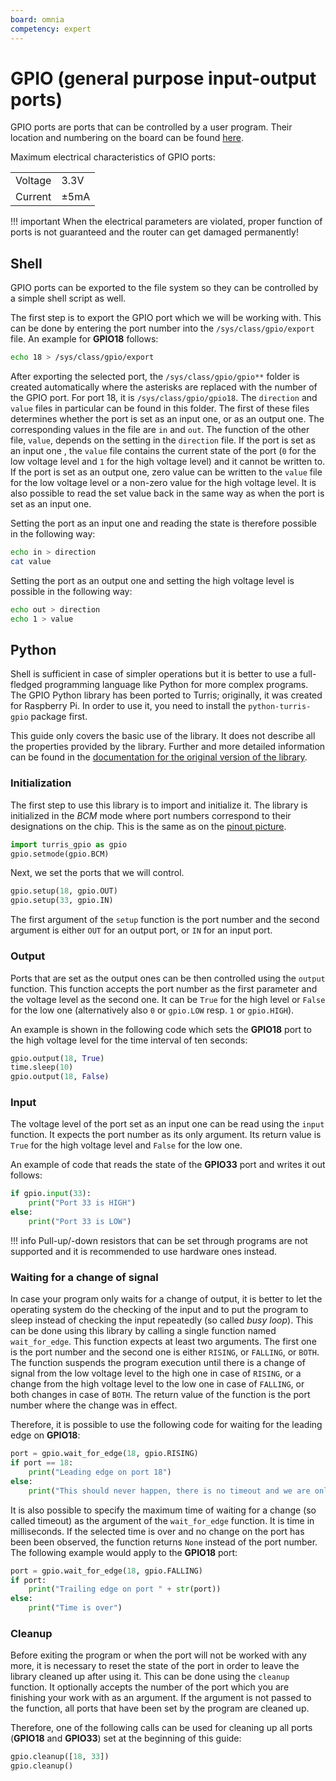 ```yaml
---
board: omnia
competency: expert
---
```

# GPIO (general purpose input-output ports)

GPIO ports are ports that can be controlled by a user program. Their location
and numbering on the board can be found [here](omnia-pinout.png).

Maximum electrical characteristics of GPIO ports:

|         |      |
|---------|------|
| Voltage | 3.3V |
| Current | ±5mA |

<!--gpio1-start-->

!!! important
    When the electrical parameters are violated, proper function of ports
    is not guaranteed and the router can get damaged permanently!


## Shell

GPIO ports can be exported to the file system so they can be controlled by
a simple shell script as well.

The first step is to export the GPIO port which we will be working with.
This can be done by entering the port number into the `/sys/class/gpio/export`
file. An example for **GPIO18** follows:

```bash
echo 18 > /sys/class/gpio/export
```

After exporting the selected port, the `/sys/class/gpio/gpio**` folder is
created automatically where the asterisks are replaced with the number of
the GPIO port. For port 18, it is `/sys/class/gpio/gpio18`. The `direction`
and `value` files in particular can be found in this folder. The first of
these files determines whether the port is set as an input one, or as an
output one. The corresponding values in the file are `in` and `out`.
The function of the other file, `value`, depends on the setting in
the `direction` file. If the port is set as an input one , the `value`
file contains the current state of the port (`0` for the low voltage level
and `1` for the high voltage level) and it cannot be written to. If the port
is set as an output one, zero value can be written to the `value` file for
the low voltage level or a non-zero value for the high voltage level. It is
also possible to read the set value back in the same way as when the port
is set as an input one.

Setting the port as an input one and reading the state is therefore possible
in the following way:

```bash
echo in > direction
cat value
```

Setting the port as an output one and setting the high voltage level is
possible in the following way:

```bash
echo out > direction
echo 1 > value
```


## Python

Shell is sufficient in case of simpler operations but it is better to use
a full-fledged programming language like Python for more complex programs.
The GPIO Python library has been ported to Turris; originally, it was created
for Raspberry Pi. In order to use it, you need to install
the `python-turris-gpio` package first.

This guide only covers the basic use of the library. It does not describe all
the properties provided by the library. Further and more detailed information
can be found in the [documentation for the original version of the library](https://sourceforge.net/p/raspberry-gpio-python/wiki/Home/).

<!--gpio1-end-->


### Initialization

The first step to use this library is to import and initialize it. The library
is initialized in the _BCM_ mode where port numbers correspond to their
designations on the chip. This is the same as on the [pinout picture](omnia-pinout.png).

<!--gpio2-start-->

```python
import turris_gpio as gpio
gpio.setmode(gpio.BCM)
```

Next, we set the ports that we will control.

```python
gpio.setup(18, gpio.OUT)
gpio.setup(33, gpio.IN)
```

The first argument of the `setup` function is the port number and the second
argument is either `OUT` for an output port, or `IN` for an input port.


### Output

Ports that are set as the output ones can be then controlled using
the `output` function. This function accepts the port number as the first
parameter and the voltage level as the second one. It can be `True` for
the high level or `False` for the low one (alternatively also `0` or `gpio.LOW`
resp. `1` or `gpio.HIGH`).

An example is shown in the following code which sets the **GPIO18** port to
the high voltage level for the time interval of ten seconds:

```python
gpio.output(18, True)
time.sleep(10)
gpio.output(18, False)
```


### Input

The voltage level of the port set as an input one can be read using
the `input` function. It expects the port number as its only argument. Its
return value is `True` for the high voltage level and `False` for the low one.

An example of code that reads the state of the **GPIO33** port and writes it out follows:
```python
if gpio.input(33):
    print("Port 33 is HIGH")
else:
    print("Port 33 is LOW")
```

!!! info
    Pull-up/-down resistors that can be set through programs are not supported
    and it is recommended to use hardware ones instead.


### Waiting for a change of signal

In case your program only waits for a change of output, it is better to let
the operating system do the checking of the input and to put the program to
sleep instead of checking the input repeatedly (so called _busy loop_). This
can be done using this library by calling a single function named
`wait_for_edge`. This function expects at least two arguments. The first one
is the port number and the second one is either `RISING`, or `FALLING`, or
`BOTH`. The function suspends the program execution until there is a change
of signal from the low voltage level to the high one in case of `RISING`,
or a change from the high voltage level to the low one in case of `FALLING`,
or both changes in case of `BOTH`. The return value of the function is
the port number where the change was in effect.

Therefore, it is possible to use the following code for waiting for the leading
edge on **GPIO18**:

```python
port = gpio.wait_for_edge(18, gpio.RISING)
if port == 18:
    print("Leading edge on port 18")
else:
    print("This should never happen, there is no timeout and we are only waiting for port 18")
```

It is also possible to specify the maximum time of waiting for a change (so
called timeout) as the argument of the `wait_for_edge` function. It is time
in milliseconds. If the selected time is over and no change on the port has
been been observed, the function returns `None` instead of the port number.
The following example would apply to the **GPIO18** port:

```python
port = gpio.wait_for_edge(18, gpio.FALLING)
if port:
    print("Trailing edge on port " + str(port))
else:
    print("Time is over")
```


### Cleanup

Before exiting the program or when the port will not be worked with any more,
it is necessary to reset the state of the port in order to leave the library
cleaned up after using it. This can be done using the `cleanup` function.
It optionally accepts the number of the port which you are finishing your work
with as an argument. If the argument is not passed to the function, all ports
that have been set by the program are cleaned up.

Therefore, one of the following calls can be used for cleaning up all ports
(**GPIO18** and **GPIO33**) set at the beginning of this guide:

```python
gpio.cleanup([18, 33])
gpio.cleanup()
```
<!--gpio2-end-->
